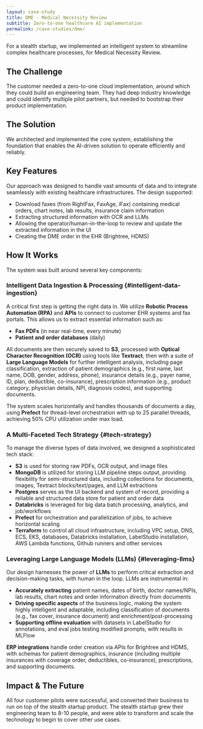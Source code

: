 ```yaml
---
layout: case-study
title: DME - Medical Necessity Review
subtitle: Zero-to-one healthcare AI implementation
permalink: /case-studies/dme/
---
```


For a stealth startup, we implemented an intelligent system to streamline complex healthcare processes, for Medical Necessity Review.

## The Challenge

The customer needed a zero-to-one cloud implementation, around which they could build an engineering team. They had deep industry knowledge and could identify multiple pilot partners, but needed to bootstrap their product implementation.

## The Solution

We architected and implemented the core system, establishing the foundation that enables the AI-driven solution to operate efficiently and reliably.

## Key Features

Our approach was designed to handle vast amounts of data and to integrate seamlessly with existing healthcare infrastructures. The design supported:

* Download faxes (from RightFax, FaxAge, iFax) containing medical orders, chart notes, lab results, insurance claim information
* Extracting structured information with OCR and LLMs
* Allowing the operator/human-in-the-loop to review and update the extracted information in the UI
* Creating the DME order in the EHR (Brightree, HDMS)

## How It Works
The system was built around several key components:

### Intelligent Data Ingestion & Processing {#intelligent-data-ingestion}

A critical first step is getting the right data in. We utilize **Robotic Process Automation (RPA)** and **APIs** to connect to customer EHR systems and fax portals. This allows us to extract essential information such as:

- **Fax PDFs** (in near real-time, every minute)
- **Patient and order databases** (daily)

All documents are then securely saved to **S3**, processed with **Optical Character Recognition (OCR)** using tools like **Textract**, then with a suite of **Large Language Models** for further intelligent analysis, including page classification, extraction of patient demographics (e.g., first name, last name, DOB, gender, address, phone), insurance details (e.g., payer name, ID, plan, deductible, co-insurance), prescription information (e.g., product category, physician details, NPI, diagnosis codes), and supporting documents.

The system scales horizontally and handles thousands of documents a day, using **Prefect** for thread-level orchestration with up to 25 parallel threads, achieving 50% CPU utilization under max load.

### A Multi-Faceted Tech Strategy {#tech-strategy}

To manage the diverse types of data involved, we designed a sophisticated tech stack:

- **S3** is used for storing raw PDFs, OCR output, and image files
- **MongoDB** is utilized for storing LLM pipeline steps output, providing flexibility for semi-structured data, including collections for documents, images, Textract blocks/text/pages, and LLM extractions
- **Postgres** serves as the UI backend and system of record, providing a reliable and structured data store for patient and order data
- **Databricks** is leveraged for big data batch processing, analytics, and job/workflows
- **Prefect** for orchestration and parallelization of jobs, to achieve horizontal scaling
- **Terraform** to control all cloud infrastructure, including VPC setup, DNS, ECS, EKS, databases, Databricks installation, LabelStudio installation, AWS Lambda functions, Github runners and other services

### Leveraging Large Language Models (LLMs) {#leveraging-llms}

Our design harnesses the power of **LLMs** to perform critical extraction and decision-making tasks, with human in the loop. LLMs are instrumental in:

- **Accurately extracting** patient names, dates of birth, doctor names/NPIs, lab results, chart notes and order information directly from documents
- **Driving specific aspects** of the business logic, making the system highly intelligent and adaptable, including classification of documents (e.g., fax cover, insurance document) and enrichment/post-processing
- **Supporting offline evaluation** with datasets in LabelStudio for annotations, and eval jobs testing modified prompts, with results in MLFlow

**ERP integrations** handle order creation via APIs for Brightree and HDMS, with schemas for patient demographics, insurance (including multiple insurances with coverage order, deductibles, co-insurance), prescriptions, and supporting documents.

## Impact & The Future
All four customer pilots were successful, and converted their business to run on top of the stealth startup product. The stealth startup grew their engineering team to 8-10 people, and were able to transform and scale the technology to begin to cover other use cases.
